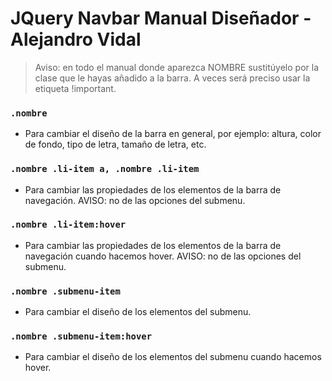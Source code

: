 # JQuery Navbar Manual Diseñador - Alejandro Vidal

>Aviso: en todo el manual donde aparezca NOMBRE sustitúyelo por la clase que le hayas añadido a la barra. A veces será preciso usar la etiqueta !important.

### `.nombre`

- Para cambiar el diseño de la barra en general, por ejemplo: altura, color de fondo, tipo de letra, tamaño de letra, etc.

### `.nombre .li-item a, .nombre .li-item`

- Para cambiar las propiedades de los elementos de la barra de navegación. AVISO: no de las opciones del submenu.

### `.nombre .li-item:hover`

- Para cambiar las propiedades de los elementos de la barra de navegación cuando hacemos hover. AVISO: no de las opciones del submenu.

### `.nombre .submenu-item`

- Para cambiar el diseño de los elementos del submenu.

### `.nombre .submenu-item:hover`

- Para cambiar el diseño de los elementos del submenu cuando hacemos hover.

